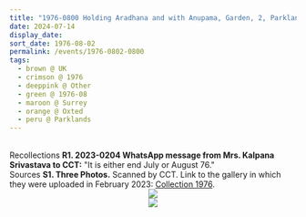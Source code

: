 ```yaml
---
title: "1976-0800 Holding Aradhana and with Anupama, Garden, 2, Parklands, Ice House Wood, Hurst Green, Oxted, Surrey, UK (other date end of July)"
date: 2024-07-14
display_date: 
sort_date: 1976-08-02
permalink: /events/1976-0802-0800
tags:
  - brown @ UK
  - crimson @ 1976
  - deeppink @ Other
  - green @ 1976-08
  - maroon @ Surrey
  - orange @ Oxted
  - peru @ Parklands
---
```


<br>

<wave-list>
  <list-title color="DarkSeaGreen" width="65"> Recollections</list-title>
  <list-item color="BlanchedAlmond" width="280"><b>R1. 2023-0204 WhatsApp message from Mrs. Kalpana Srivastava to CCT:</b> "It is either end July or August 76."</list-item>
</wave-list>

<br>

<wave-list>
  <list-title color="DarkSeaGreen" width="40">Sources</list-title>
  <list-item color="BlanchedAlmond"  width="280"><b>S1. Three Photos.</b> Scanned by CCT. Link to the gallery in which they were uploaded in February 2023: <a href="https://eternalmoments.smugmug.com/Collections/Mrs-Kalpana-Srivastava-Collection/1976/">Collection 1976</a>.</list-item>
</wave-list>

<div style="text-align: center"><img src="https://pub-bcc3cbe9b1e94ba1ac28915f7a3900fa.r2.dev/1976-0800_Holding_Aradhana_and_with_Anupama_Garden_2_Parklands_Ice_House_Wood_Hurst_Green_Oxted_Surrey_UK_(other_date_end_of_July)_01_(from_tif)_(Mrs._Kalpana_Srivastava_Collection).jpg" /></div>

<div style="text-align: center"><img src="https://pub-bcc3cbe9b1e94ba1ac28915f7a3900fa.r2.dev/1976-0800_Holding_Aradhana_and_with_Anupama_Garden_2_Parklands_Ice_House_Wood_Hurst_Green_Oxted_Surrey_UK_(other_date_end_of_July)_03_(from_tif)_(Mrs._Kalpana_Srivastava_Collection).jpg" /></div>